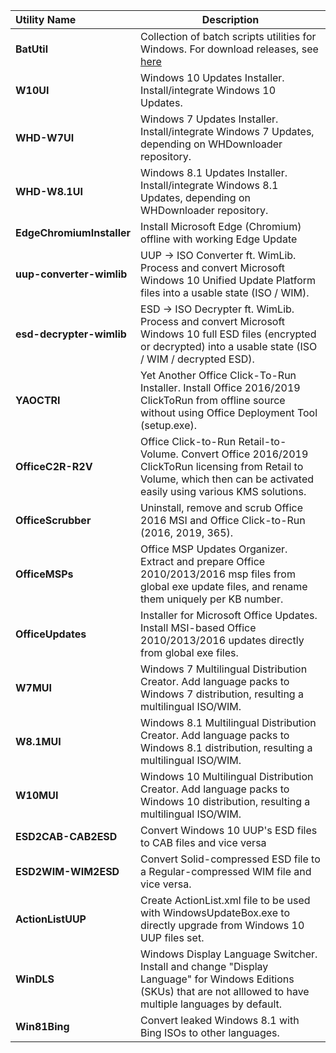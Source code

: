 |Utility Name|Description|
|:--|--
|**BatUtil**|Collection of batch scripts utilities for Windows. For download releases, see [here](https://github.com/abbodi1406/WHD/tree/master/scripts)|
|**W10UI**|Windows 10 Updates Installer. Install/integrate Windows 10 Updates.|
|**WHD-W7UI**|Windows 7 Updates Installer. Install/integrate Windows 7 Updates, depending on WHDownloader repository.|
|**WHD-W8.1UI**|Windows 8.1 Updates Installer. Install/integrate Windows 8.1 Updates, depending on WHDownloader repository.|
|**EdgeChromiumInstaller**|Install Microsoft Edge (Chromium) offline with working Edge Update|
|**uup-converter-wimlib**| UUP -> ISO Converter ft. WimLib. Process and convert Microsoft Windows 10 Unified Update Platform files into a usable state (ISO / WIM).
|**esd-decrypter-wimlib**|ESD -> ISO Decrypter ft. WimLib. Process and convert Microsoft Windows 10 full ESD files (encrypted or decrypted) into a usable state (ISO / WIM / decrypted ESD).
|**YAOCTRI**|Yet Another Office Click-To-Run Installer. Install Office 2016/2019 ClickToRun from offline source without using Office Deployment Tool (setup.exe).
|**OfficeC2R-R2V**|Office Click-to-Run Retail-to-Volume. Convert Office 2016/2019 ClickToRun licensing from Retail to Volume, which then can be activated easily using various KMS solutions.|
|**OfficeScrubber**|Uninstall, remove and scrub Office 2016 MSI and Office Click-to-Run (2016, 2019, 365).|
|**OfficeMSPs**|Office MSP Updates Organizer. Extract and prepare Office 2010/2013/2016 msp files from global exe update files, and rename them uniquely per KB number.|
|**OfficeUpdates**|Installer for Microsoft Office Updates. Install MSI-based Office 2010/2013/2016 updates directly from global exe files.|
|**W7MUI**|Windows 7 Multilingual Distribution Creator. Add language packs to Windows 7 distribution, resulting a multilingual ISO/WIM.|
|**W8.1MUI**|Windows 8.1 Multilingual Distribution Creator. Add language packs to Windows 8.1 distribution, resulting a multilingual ISO/WIM.|
|**W10MUI**|Windows 10 Multilingual Distribution Creator. Add language packs to Windows 10 distribution, resulting a multilingual ISO/WIM.|
|**ESD2CAB-CAB2ESD**|Convert Windows 10 UUP's ESD files to CAB files and vice versa|
|**ESD2WIM-WIM2ESD**|Convert Solid-compressed ESD file to a Regular-compressed WIM file and vice versa.|
|**ActionListUUP**|Create ActionList.xml file to be used with WindowsUpdateBox.exe to directly upgrade from Windows 10 UUP files set.|
|**WinDLS**|Windows Display Language Switcher. Install and change "Display Language" for Windows Editions (SKUs) that are not alllowed to have multiple languages by default.|
|**Win81Bing**|Convert leaked Windows 8.1 with Bing ISOs to other languages.|
